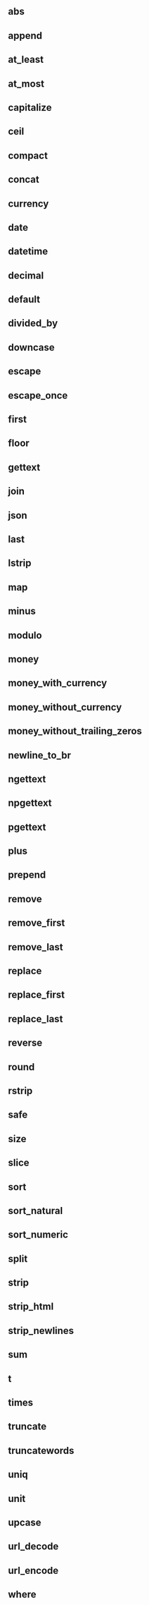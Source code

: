 ## abs

## append

## at_least

## at_most

## capitalize

## ceil

## compact

## concat

## currency

## date

## datetime

## decimal

## default

## divided_by

## downcase

## escape

## escape_once

## first

## floor

## gettext

## join

## json

## last

## lstrip

## map

## minus

## modulo

## money

## money_with_currency

## money_without_currency

## money_without_trailing_zeros

## newline_to_br

## ngettext

## npgettext

## pgettext

## plus

## prepend

## remove

## remove_first

## remove_last

## replace

## replace_first

## replace_last

## reverse

## round

## rstrip

## safe

## size

## slice

## sort

## sort_natural

## sort_numeric

## split

## strip

## strip_html

## strip_newlines

## sum

## t

## times

## truncate

## truncatewords

## uniq

## unit

## upcase

## url_decode

## url_encode

## where
